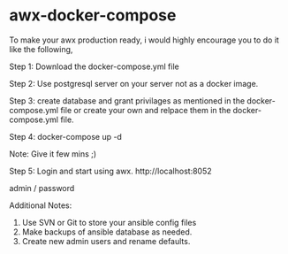 # awx-docker-compose

To make your awx production ready, i would highly encourage you to do it like the following,

Step 1:
Download the docker-compose.yml file

Step 2:
Use postgresql server on your server not as a docker image.

Step 3:
create database and grant privilages as mentioned in the docker-compose.yml file or create your own and relpace them in the docker-compose.yml file.

Step 4:
docker-compose up -d

Note: Give it few mins ;)

Step 5:
Login and start using awx.
http://localhost:8052

admin / password

Additional Notes:
1. Use SVN or Git to store your ansible config files
2. Make backups of ansible database as needed.
3. Create new admin users and rename defaults.
